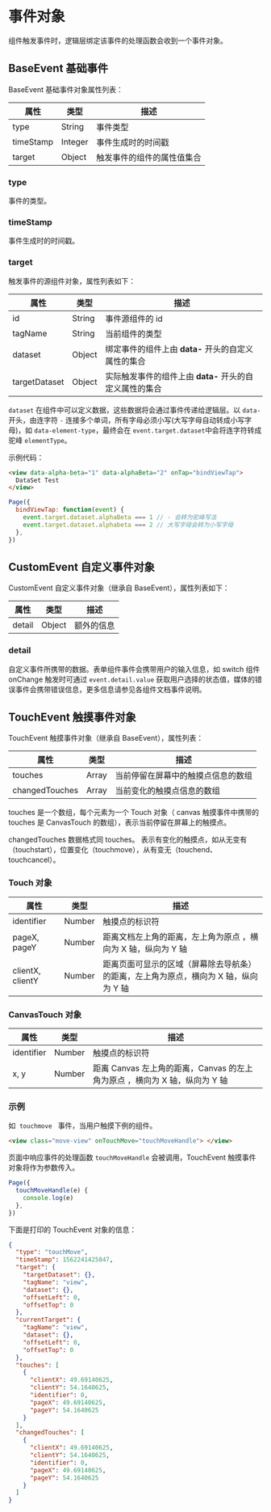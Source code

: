 # 事件对象

组件触发事件时，逻辑层绑定该事件的处理函数会收到一个事件对象。

[]()<a name="462c8570"></a>

## BaseEvent 基础事件

BaseEvent 基础事件对象属性列表：

| 属性      | 类型    | 描述                       |
| --------- | ------- | -------------------------- |
| type      | String  | 事件类型                   |
| timeStamp | Integer | 事件生成时的时间戳         |
| target    | Object  | 触发事件的组件的属性值集合 |

<a name="type"></a>

### type

事件的类型。

<a name="timeStamp"></a>

### timeStamp

事件生成时的时间戳。

<a name="target"></a>

### target

触发事件的源组件对象，属性列表如下：

| 属性          | 类型   | 描述                                                    |
| ------------- | ------ | ------------------------------------------------------- |
| id            | String | 事件源组件的 id                                         |
| tagName       | String | 当前组件的类型                                          |
| dataset       | Object | 绑定事件的组件上由 **data-** 开头的自定义属性的集合     |
| targetDataset | Object | 实际触发事件的组件上由 **data-** 开头的自定义属性的集合 |

`dataset` 在组件中可以定义数据，这些数据将会通过事件传递给逻辑层。以 `data-`开头，由连字符 `-` 连接多个单词，所有字母必须小写(大写字母自动转成小写字母)，如 `data-element-type`，最终会在 `event.target.dataset`中会将连字符转成驼峰 `elementType`。

示例代码：

```html
<view data-alpha-beta="1" data-alphaBeta="2" onTap="bindViewTap">
  DataSet Test
</view>
```

```javascript
Page({
  bindViewTap: function(event) {
    event.target.dataset.alphaBeta === 1 // - 会转为驼峰写法
    event.target.dataset.alphabeta === 2 // 大写字母会转为小写字母
  },
})
```

[]()<a name="650b5b26"></a>

## CustomEvent 自定义事件对象

CustomEvent 自定义事件对象（继承自 BaseEvent），属性列表如下：

| 属性   | 类型   | 描述       |
| ------ | ------ | ---------- |
| detail | Object | 额外的信息 |

<a name="detail"></a>

### detail

自定义事件所携带的数据。表单组件事件会携带用户的输入信息，如 switch 组件 onChange 触发时可通过 `event.detail.value` 获取用户选择的状态值，媒体的错误事件会携带错误信息，更多信息请参见各组件文档事件说明。

[]()<a name="5c5441b7"></a>

## TouchEvent 触摸事件对象

TouchEvent 触摸事件对象（继承自 BaseEvent），属性列表：

| 属性           | 类型  | 描述                               |
| -------------- | ----- | ---------------------------------- |
| touches        | Array | 当前停留在屏幕中的触摸点信息的数组 |
| changedTouches | Array | 当前变化的触摸点信息的数组         |

touches 是一个数组，每个元素为一个 Touch 对象（ canvas 触摸事件中携带的 touches 是 CanvasTouch 的数组），表示当前停留在屏幕上的触摸点。

changedTouches 数据格式同 touches。 表示有变化的触摸点，如从无变有（touchstart），位置变化（touchmove），从有变无（touchend、touchcancel）。

### Touch 对象

| 属性             | 类型   | 描述                                                                                 |
| ---------------- | ------ | ------------------------------------------------------------------------------------ |
| identifier       | Number | 触摸点的标识符                                                                       |
| pageX, pageY     | Number | 距离文档左上角的距离，左上角为原点 ，横向为 X 轴，纵向为 Y 轴                        |
| clientX, clientY | Number | 距离页面可显示的区域（屏幕除去导航条）的距离，左上角为原点，横向为 X 轴，纵向为 Y 轴 |

### CanvasTouch 对象

| 属性       | 类型   | 描述                                                                       |
| ---------- | ------ | -------------------------------------------------------------------------- |
| identifier | Number | 触摸点的标识符                                                             |
| x, y       | Number | 距离 Canvas 左上角的距离，Canvas 的左上角为原点 ，横向为 X 轴，纵向为 Y 轴 |

### 示例

如  `touchmove`   事件，当用户触摸下例的组件。

```html
<view class="move-view" onTouchMove="touchMoveHandle"> </view>
```

页面中响应事件的处理函数 `touchMoveHandle` 会被调用，TouchEvent 触摸事件对象将作为参数传入。

```javascript
Page({
  touchMoveHandle(e) {
    console.log(e)
  },
})
```

下面是打印的 TouchEvent 对象的信息：

```json
{
  "type": "touchMove",
  "timeStamp": 1562241425847,
  "target": {
    "targetDataset": {},
    "tagName": "view",
    "dataset": {},
    "offsetLeft": 0,
    "offsetTop": 0
  },
  "currentTarget": {
    "tagName": "view",
    "dataset": {},
    "offsetLeft": 0,
    "offsetTop": 0
  },
  "touches": [
    {
      "clientX": 49.69140625,
      "clientY": 54.1640625,
      "identifier": 0,
      "pageX": 49.69140625,
      "pageY": 54.1640625
    }
  ],
  "changedTouches": [
    {
      "clientX": 49.69140625,
      "clientY": 54.1640625,
      "identifier": 0,
      "pageX": 49.69140625,
      "pageY": 54.1640625
    }
  ]
}
```
